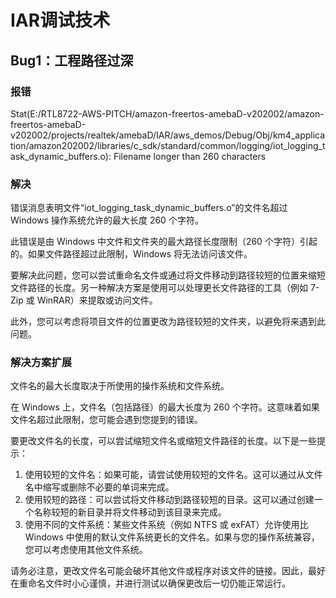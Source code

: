 # IAR调试技术

## Bug1：工程路径过深

### 报错

Stat(E:/RTL8722-AWS-PITCH/amazon-freertos-amebaD-v202002/amazon-freertos-amebaD-v202002/projects/realtek/amebaD/IAR/aws_demos/Debug/Obj/km4_application/amazon202002/libraries/c_sdk/standard/common/logging/iot_logging_task_dynamic_buffers.o): Filename longer than 260 characters			

### 解决

错误消息表明文件“iot_logging_task_dynamic_buffers.o”的文件名超过 Windows 操作系统允许的最大长度 260 个字符。

此错误是由 Windows 中文件和文件夹的最大路径长度限制（260 个字符）引起的。如果文件路径超过此限制，Windows 将无法访问该文件。

要解决此问题，您可以尝试重命名文件或通过将文件移动到路径较短的位置来缩短文件路径的长度。另一种解决方案是使用可以处理更长文件路径的工具（例如 7-Zip 或 WinRAR）来提取或访问文件。

此外，您可以考虑将项目文件的位置更改为路径较短的文件夹，以避免将来遇到此问题。

### 解决方案扩展

文件名的最大长度取决于所使用的操作系统和文件系统。

在 Windows 上，文件名（包括路径）的最大长度为 260 个字符。这意味着如果文件名超过此限制，您可能会遇到您提到的错误。

要更改文件名的长度，可以尝试缩短文件名或缩短文件路径的长度。以下是一些提示：

1. 使用较短的文件名：如果可能，请尝试使用较短的文件名。这可以通过从文件名中缩写或删除不必要的单词来完成。
2. 使用较短的路径：可以尝试将文件移动到路径较短的目录。这可以通过创建一个名称较短的新目录并将文件移动到该目录来完成。
3. 使用不同的文件系统：某些文件系统（例如 NTFS 或 exFAT）允许使用比 Windows 中使用的默认文件系统更长的文件名。如果与您的操作系统兼容，您可以考虑使用其他文件系统。

请务必注意，更改文件名可能会破坏其他文件或程序对该文件的链接。因此，最好在重命名文件时小心谨慎，并进行测试以确保更改后一切仍能正常运行。